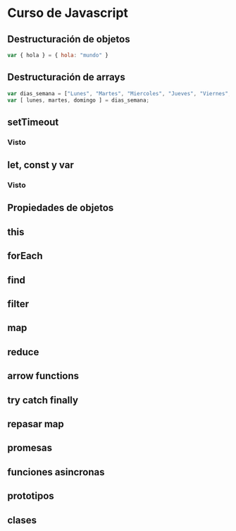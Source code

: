 # Curso de Javascript

## Destructuración de objetos

```js
var { hola } = { hola: "mundo" }
```

## Destructuración de arrays
```js
var dias_semana = ["Lunes", "Martes", "Miercoles", "Jueves", "Viernes", "Sabado", "Domingo" ];
var [ lunes, martes, domingo ] = dias_semana;
```

## setTimeout

### Visto

## let, const y var

### Visto

## Propiedades de objetos

## this

## forEach

## find 

## filter

## map

## reduce

## arrow functions

## try catch finally

## repasar map

## promesas

## funciones asincronas

## prototipos 

## clases 


